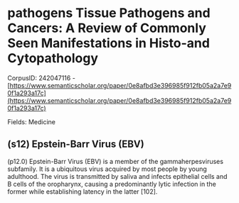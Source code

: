 # pathogens Tissue Pathogens and Cancers: A Review of Commonly Seen Manifestations in Histo-and Cytopathology

CorpusID: 242047116 - [https://www.semanticscholar.org/paper/0e8afbd3e396985f912fb05a2a7e90f1a293a17c](https://www.semanticscholar.org/paper/0e8afbd3e396985f912fb05a2a7e90f1a293a17c)

Fields: Medicine

## (s12) Epstein-Barr Virus (EBV)
(p12.0) Epstein-Barr Virus (EBV) is a member of the gammaherpesviruses subfamily. It is a ubiquitous virus acquired by most people by young adulthood. The virus is transmitted by saliva and infects epithelial cells and B cells of the oropharynx, causing a predominantly lytic infection in the former while establishing latency in the latter [102].
